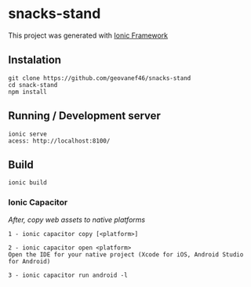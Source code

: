 # snacks-stand
This project was generated with [Ionic Framework](https://ionicframework.com/)

## Instalation

    git clone https://github.com/geovanef46/snacks-stand
    cd snack-stand
    npm install

## Running / Development server

    ionic serve
    acess: http://localhost:8100/
    

## Build

    ionic build
    
### Ionic Capacitor
*After, copy web assets to native platforms*

    1 - ionic capacitor copy [<platform>]
    
    2 - ionic capacitor open <platform>   
    Open the IDE for your native project (Xcode for iOS, Android Studio for Android)
    
    3 - ionic capacitor run android -l
